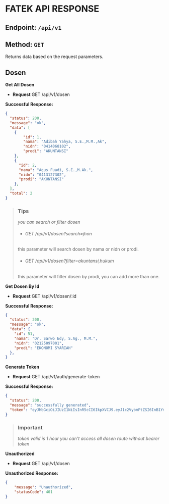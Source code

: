 # FATEK API RESPONSE

## Endpoint: `/api/v1`

## Method: `GET`

Returns data based on the request parameters.

## Dosen

**Get All Dosen**
- **Request**
GET /api/v1/dosen

**Successful Response:**

```json
{
  "status": 200,
  "message": "ok",
  "data": [
    {
        "id": 1,
        "nama": "Adibah Yahya, S.E.,M.M.,Ak",
        "nidn": "0414068102",
        "prodi": "AKUNTANSI"
    },
    {
      "id": 2,
      "nama": "Agus Fuadi, S.E.,M.Ak.",
      "nidn": "0413127302",
      "prodi": "AKUNTANSI"
    },
  ],
  "total": 2
}
```

> ### Tips
> 
> *you can search or filter dosen*
>  
> - ###### GET /api/v1/dosen?search=jhon
> 
> this parameter will search dosen by nama or nidn or prodi.
>
> - ###### GET /api/v1/dosen?filter=akuntansi,hukum
> 
> this parameter will filter dosen by prodi, you can add more than one.
> 

**Get Dosen By Id**
- **Request**
GET /api/v1/dosen/:id

**Successful Response:**

```json
{
  "status": 200,
  "message": "ok",
  "data": {
    "id": 51,
    "nama": "Dr. Sarwo Edy, S.Ag., M.M.",
    "nidn": "02125097001",
    "prodi": "EKONOMI SYARIAH"
  },
}
```

**Generate Token**
- **Request**
GET /api/v1/auth/generate-token

**Successful Response:**

```json
{
  "status": 200,
  "message": "successfully generated",
  "token": "eyJhbGciOiJIUzI1NiIsInR5cCI6IkpXVCJ9.eyJ1c2VybmFtZSI6InB1YmxpY1VzZXIiLCJpYXQiOjE3MTk5MTUzNjAsImV4cCI6MTcxOTkxODk2MH0.X_dj1Lwa7DLVMknP0CgblfzFIiMUFH_XXOQiSFv9gV4"
}
```
> ### Important
> 
> *token valid is 1 hour*
> *you can't access all dosen route without bearer token*

**Unauthorized**
- **Request**
GET /api/v1/dosen

**Unauthorized Response:**

```json
{
    "message": "Unauthorized",
    "statusCode": 401
}
```
